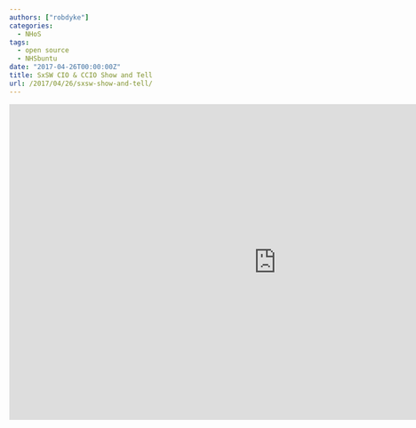 ```yaml
---
authors: ["robdyke"]
categories:
  - NHoS
tags:
  - open source
  - NHSbuntu
date: "2017-04-26T00:00:00Z"
title: SxSW CIO & CCIO Show and Tell
url: /2017/04/26/sxsw-show-and-tell/
---
```


<iframe src="https://docs.google.com/presentation/d/e/2PACX-1vTnReE1k34QyfmDYrIeV3o1w1EYkuEUIBm1D2y7OWtEwpb23vzQtSHRW8u1MpejGzunZ9_4apzVNDsr/embed?start=false&loop=false&delayms=3000" frameborder="0" width="960" height="569" allowfullscreen="true" mozallowfullscreen="true" webkitallowfullscreen="true"></iframe>
